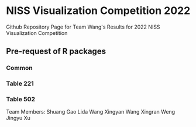 # NISS Visualization Competition 2022
Github Repository Page for Team Wang's Results for 2022 NISS Visualization Competition


## Pre-request of R packages
### Common
### Table 221
### Table 502


Team Members:
Shuang Gao
Lida Wang
Xingyan Wang
Xingran Weng
Jingyu Xu
